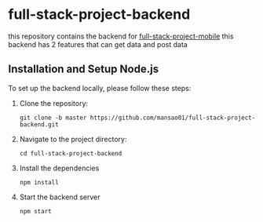 # full-stack-project-backend
this repository contains the backend for [full-stack-project-mobile](https://github.com/mansao01/full-stack-project-mobile)
this backend has 2 features that can get data and post data

## Installation and Setup Node.js

To set up the backend locally, please follow these steps:

1. Clone the repository:

   ```shell
   git clone -b master https://github.com/mansao01/full-stack-project-backend.git

2. Navigate to the project directory:

   ```shell
   cd full-stack-project-backend

3. Install the dependencies 

   ```shell
   npm install
   
4. Start the backend server

   ```shell  
   npm start
   
